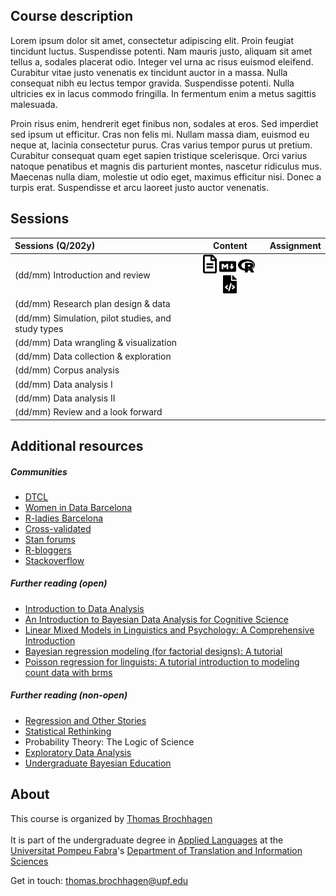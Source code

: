 ## Course description

Lorem ipsum dolor sit amet, consectetur adipiscing elit. Proin feugiat tincidunt luctus. Suspendisse potenti. Nam mauris justo, aliquam sit amet tellus a, sodales placerat odio. Integer vel urna ac risus euismod eleifend. Curabitur vitae justo venenatis ex tincidunt auctor in a massa. Nulla consequat nibh eu lectus tempor gravida. Suspendisse potenti. Nulla ultricies ex in lacus commodo fringilla. In fermentum enim a metus sagittis malesuada.

Proin risus enim, hendrerit eget finibus non, sodales at eros. Sed imperdiet sed ipsum ut efficitur. Cras non felis mi. Nullam massa diam, euismod eu neque at, lacinia consectetur purus. Cras varius tempor purus ut pretium. Curabitur consequat quam eget sapien tristique scelerisque. Orci varius natoque penatibus et magnis dis parturient montes, nascetur ridiculus mus. Maecenas nulla diam, molestie ut odio eget, maximus efficitur nisi. Donec a turpis erat. Suspendisse et arcu laoreet justo auctor venenatis.

## Sessions


  | Sessions (Q/202y) | Content | Assignment
  | :--- | :---: | :---: |
  | (dd/mm) Introduction and review | <a href='./material/2022q3/session01.html' target='_blank'><img src="./fa/file-alt-regular.svg"  width="22"/></a>&nbsp;<a href='./material/2022q3/session01.Rmd' target='_blank'><img src="./fa/markdown-brands.svg" width="27"/></a>&nbsp;<a href='./material/2022q3/session01.R' target='_blank'><img src="./fa/r-project-brands.svg"  width="27"/></a>&nbsp;<a href='https://colab.research.google.com/drive/1MbcI7X9TTwotAmAg5UndeQrHURZ2WN9_?usp=sharing' target='_blank'><img src="./fa/file-code-solid.svg"  width="22"/></a> | |
  | (dd/mm) Research plan design & data | |
  | (dd/mm) Simulation, pilot studies, and study types |
  | (dd/mm) Data wrangling & visualization | |
  | (dd/mm) Data collection & exploration | |
  | (dd/mm) Corpus analysis | |
  | (dd/mm) Data analysis I | |
  | (dd/mm) Data analysis II | |
  | (dd/mm) Review and a look forward | |



## Additional resources

##### Communities
  * [DTCL](https://www.upf.edu/web/traduccio)
  * [Women in Data Barcelona](https://sites.google.com/isglobal.org/widsbarcelona)
  * [R-ladies Barcelona](https://www.meetup.com/rladies-barcelona/)
  * [Cross-validated](https://stats.stackexchange.com/)
  * [Stan forums](https://discourse.mc-stan.org/)
  * [R-bloggers](https://www.r-bloggers.com/)
  * [Stackoverflow](https://stackoverflow.com/)


##### Further reading (open)
  * [Introduction to Data Analysis](https://michael-franke.github.io/intro-data-analysis/index.html)
  * [An Introduction to Bayesian Data Analysis for Cognitive Science](https://vasishth.github.io/bayescogsci/book/)
  * [Linear Mixed Models in Linguistics and Psychology: A Comprehensive Introduction](https://vasishth.github.io/Freq_CogSci/)
  * [Bayesian regression modeling (for factorial designs): A tutorial](https://psyarxiv.com/cdxv3)
  * [Poisson regression for linguists: A tutorial introduction to modeling count data with brms](https://osf.io/93kaf/)

##### Further reading (non-open)

  * [Regression and Other Stories](https://avehtari.github.io/ROS-Examples/)
  * [Statistical Rethinking](https://xcelab.net/rm/statistical-rethinking/)
  * Probability Theory: The Logic of Science
  * [Exploratory Data Analysis](https://archive.org/details/exploratorydataa00tuke_0/page/n711/mode/2up)
  * [Undergraduate Bayesian Education](https://undergrad-bayes.netlify.app/)

## About
This course is organized by <a href='https://brochhagen.github.io' target='_blank'>Thomas Brochhagen</a> <br><br>
It is part of the undergraduate degree in <a href='https://www.upf.edu/web/graus/grau-llengues-aplicades' target='_blank'>Applied Languages</a> at the <a href='http://www.upf.edu' target='_blank'>Universitat Pompeu Fabra</a>'s <a href='https://www.upf.edu/web/traduccio' target='_blank'>Department of Translation and Information Sciences</a><br>

Get in touch: <a href="mailto:thomas.brochhagen@upf.edu">thomas.brochhagen@upf.edu</a>
